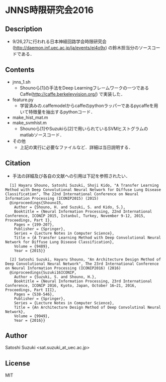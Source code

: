 # JNNS時限研究会2016

## Description
* 9/26,27に行われる日本神経回路学会時限研究会 (http://daemon.inf.uec.ac.jp/ja/events/ei4o9x) の鈴木担当分のソースコードである．
    
## Contents
* jnns_1.sh
  * Shounoら[1]の手法をDeep Learningフレームワークの一つであるCaffe(http://caffe.berkeleyvision.org/) で実装した．    
* feature.py
  * 学習済みの.caffemodelからcaffeのpythonラッパーであるpycaffeを用いて特徴量を抽出するpythonコード．
* make_hist_mat.m
* make_svmhist.m
  * Shounoら[1]やSuzukiら[2]で用いられているSVMヒストグラムのmatlabソースコード．
* その他
  * 上記の実行に必要なファイルなど．詳細は当日説明する．

## Citation
* 手法の詳細及び各自の文献への引用は下記を参照されたい．

```
  [1] Hayaru Shouno, Satoshi Suzuki, Shoji Kido, "A Transfer Learning Method with Deep Convolutional Neural Network for Diffuse Lung Disease Classification", The 22nd International Conference on Neural Information Processing (ICONIP2015) (2015)    
  @inproceedings{Shouno15,
	Author = {Shouno, H. and Suzuki, S. and Kido, S.},
	Booktitle = {Neural Information Processing, 22nd International Conference, ICONIP 2015, Istanbul, Turkey, November 9-12, 2015, Proceedings, Part I},
	Pages = {199-207},
	Publisher = {Springer},
	Series = {Lecture Notes in Computer Science},
	Title = {A Transfer Learning Method with Deep Convolutional Neural Network for Diffuse Lung Disease Classification},
	Volume = {9489},
	Year = {2015}}
   
  [2] Satoshi Suzuki, Hayaru Shouno, "An Architecture Design Method of Deep Convolutional Neural Network", The 23rd International Conference on Neural Information Processing (ICONIP2016) (2016)
  @inproceedings{Suzuki16ICONIP,
	Author = {Suzuki, S. and Shouno, H.},
	Booktitle = {Neural Information Processing, 23rd International Conference, ICONIP 2016, Kyoto, Japan, October 16–21, 2016, Proceedings, Part III},
	Pages = {538-546},
	Publisher = {Springer},
	Series = {Lecture Notes in Computer Science},
	Title = {An Architecture Design Method of Deep Convolutinal Neural Network},
	Volume = {9949},
	Year = {2016}}
```

## Author
Satoshi Suzuki <sat.suzuki_at_uec.ac.jp>
    
## License
MIT
